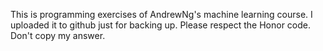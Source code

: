 This is programming exercises of AndrewNg's machine learning course. I uploaded it to github just for backing up. Please respect the Honor code. Don't copy my answer.